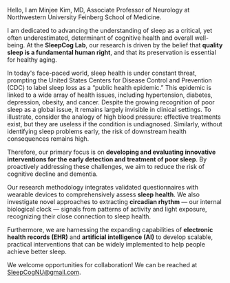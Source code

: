 Hello, I am Minjee Kim, MD, Associate Professor of Neurology at Northwestern University Feinberg School of Medicine.

I am dedicated to advancing the understanding of sleep as a critical, yet often underestimated, determinant of cognitive health and overall well-being. At the **SleepCog Lab**, our research is driven by the belief that **quality sleep is a fundamental human right**, and that its preservation is essential for healthy aging.
  
In today's face-paced world, sleep health is under constant threat, prompting the United States Centers for Disease Control and Prevention (CDC) to label sleep loss as a “public health epidemic.”
This epidemic is linked to a wide array of health issues, including hypertension, diabetes, depression, obesity, and cancer.
Despite the growing recognition of poor sleep as a global issue, it remains largely invisible in clinical settings.
To illustrate, consider the analogy of high blood pressure: effective treatments exist, but they are useless if the condition is undiagnosed.  Similarly, without identifying sleep problems early, the risk of downstream health consequences remains high.

Therefore, our primary focus is on **developing and evaluating innovative interventions for the early detection and treatment of poor sleep**. By proactively addressing these challenges, we aim to reduce the risk of cognitive decline and dementia.

Our research methodology integrates validated questionnaires with wearable devices to comprehensively assess **sleep health**. 
We also investigate novel approaches to extracting **circadian rhythm** — our internal biological clock — signals from patterns of activity and light exposure, recognizing their close connection to sleep health.

Furthermore, we are harnessing the expanding capabilities of **electronic health records (EHR)** and **artificial intelligence (AI)** to develop scalable, practical interventions that can be widely implemented to help people achieve better sleep.

We welcome opportunities for collaboration! We can be reached at SleepCogNU@gmail.com.

<!---
sleepcog/sleepcog is a ✨ special ✨ repository because its `README.md` (this file) appears on your GitHub profile.
You can click the Preview link to take a look at your changes.
--->
